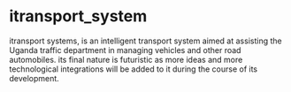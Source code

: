 # itransport_system
itransport systems, is an intelligent transport system aimed at assisting the Uganda traffic department in managing vehicles and other road automobiles. its final nature is futuristic as more ideas and more technological integrations will be added to it during the course of its development. 
